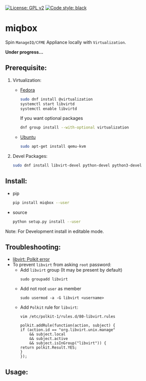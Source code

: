 <a href="https://github.com/digitronik/miqbox/blob/master/LICENSE"><img alt="License: GPL v2" src="https://img.shields.io/badge/License-GPL%20v2-blue.svg"></a>
<a href="https://github.com/ambv/black"><img alt="Code style: black" src="https://img.shields.io/badge/code%20style-black-000000.svg"></a>

# miqbox
Spin `ManageIQ/CFME` Appliance locally with `Virtualization`.

**Under progress...**


## Prerequisite:

1. Virtualization:

      - [Fedora](https://docs.fedoraproject.org/en-US/quick-docs/getting-started-with-virtualization/)
        ```bash
        sudo dnf install @virtualization
        systemctl start libvirtd
        systemctl enable libvirtd
        ```
        If you want optional packages
        ```bash
        dnf group install --with-optional virtualization
        ```
      - [Ubuntu](https://help.ubuntu.com/community/KVM/Installation)
        ```bash
        sudo apt-get install qemu-kvm
        ```

2. Devel Packages:

    ```bash
    sudo dnf install libvirt-devel python-devel python3-devel
    ```

## Install:
- pip
    ```bash
    pip install miqbox --user
    ```

- source
    ```bash
    python setup.py install --user
    ```
Note: For Development install in editable mode.

## Troubleshooting:
- [libvirt: Polkit error](https://fedoraproject.org/wiki/QA:Testcase_Virt_ACLs)
- To prevent `libvirt` from asking `root` password:
    - Add `libvirt` group (It may be present by default)
        ```
        sudo groupadd libvirt
        ``` 
    - Add not root `user` as member
        ```
        sudo usermod -a -G libvirt <username>
        ```
    - Add `Polkit` rule for `libvirt`:
        ```
        vim /etc/polkit-1/rules.d/80-libvirt.rules
        ```
        ```
        polkit.addRule(function(action, subject) {
        if (action.id == "org.libvirt.unix.manage"
            && subject.local
            && subject.active
            && subject.isInGroup("libvirt")) {
        return polkit.Result.YES;
        }
        });
        ```

## Usage:
